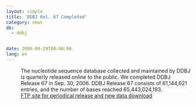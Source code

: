 ```yaml
---
layout: simple
title: 'DDBJ Rel. 67 Completed'
category: news
db:
  - ddbj


date: 2006-09-29T00:00:00
lang: en
---
```


<dd>The nucleotide sequence database collected and maintained by DDBJ is quarterly released online to the public. We completed DDBJ Release 67 in Sep. 30, 2006. DDBJ Release 67 consists of 61,144,621 entries, and the number of bases reached 65,443,024,193.
<dd><a href="/services/index-e.html ">FTP site for periodical release and new data download</a></dd>
</dd>
